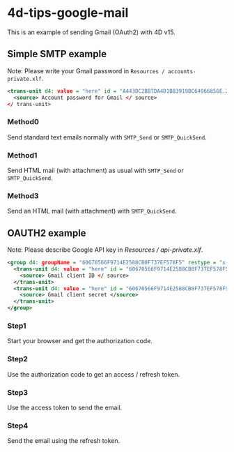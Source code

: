 # 4d-tips-google-mail

This is an example of sending Gmail (OAuth2) with 4D v15.

## Simple SMTP example

Note: Please write your Gmail password in ``Resources / accounts-private.xlf``.
```xml
<trans-unit d4: value = "here" id = "A443DC2BB7DA4D1B83919BC64966856E.2">
  <source> Account password for Gmail </ source>
</ trans-unit>
```
### Method0

Send standard text emails normally with ``SMTP_Send`` or ``SMTP_QuickSend``.

### Method1

Send HTML mail (with attachment) as usual with ``SMTP_Send`` or ``SMTP_QuickSend``.

### Method3

Send an HTML mail (with attachment) with ``SMTP_QuickSend``.

## OAUTH2 example

Note: Please describe Google API key in *Resources / api-private.xlf*.
```xml
<group d4: groupName = "60670566F9714E2588CB0F737EF578F5" restype = "x-4DK #">
  <trans-unit d4: value = "here" id = "60670566F9714E2588CB0F737EF578F5.1">
    <source> Gmail client ID </ source>
  </trans-unit>
  <trans-unit d4: value = "here" id = "60670566F9714E2588CB0F737EF578F5.2">
    <source> Gmail client secret </source>
  </trans-unit>
</group>
```
### Step1

Start your browser and get the authorization code.

### Step2

Use the authorization code to get an access / refresh token.

### Step3

Use the access token to send the email.

### Step4

Send the email using the refresh token.
